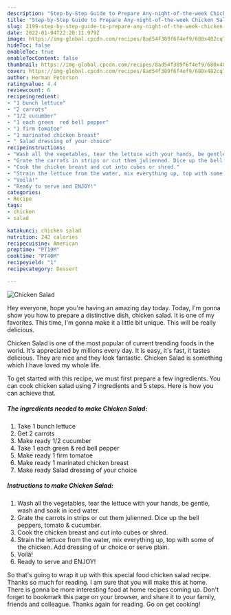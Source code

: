 ```yaml
---
description: "Step-by-Step Guide to Prepare Any-night-of-the-week Chicken Salad"
title: "Step-by-Step Guide to Prepare Any-night-of-the-week Chicken Salad"
slug: 2199-step-by-step-guide-to-prepare-any-night-of-the-week-chicken-salad
date: 2022-01-04T22:20:11.979Z
image: https://img-global.cpcdn.com/recipes/8ad54f389f6f4ef9/680x482cq70/chicken-salad-recipe-main-photo.jpg
hideToc: false
enableToc: true
enableTocContent: false
thumbnail: https://img-global.cpcdn.com/recipes/8ad54f389f6f4ef9/680x482cq70/chicken-salad-recipe-main-photo.jpg
cover: https://img-global.cpcdn.com/recipes/8ad54f389f6f4ef9/680x482cq70/chicken-salad-recipe-main-photo.jpg
author: Herman Peterson
ratingvalue: 4.4
reviewcount: 6
recipeingredient:
- "1 bunch lettuce"
- "2 carrots"
- "1/2 cucumber"
- "1 each green  red bell pepper"
- "1 firm tomatoe"
- "1 marinated chicken breast"
- " Salad dressing of your choice"
recipeinstructions:
- "Wash all the vegetables, tear the lettuce with your hands, be gentle, wash and soak in iced water."
- "Grate the carrots in strips or cut them julienned. Dice up the bell peppers, tomato & cucumber."
- "Cook the chicken breast and cut into cubes or shred."
- "Strain the lettuce from the water, mix everything up, top with some of the chicken. Add dressing of ur choice or serve plain."
- "Voilá!"
- "Ready to serve and ENJOY!"
categories:
- Recipe
tags:
- chicken
- salad

katakunci: chicken salad 
nutrition: 242 calories
recipecuisine: American
preptime: "PT19M"
cooktime: "PT40M"
recipeyield: "1"
recipecategory: Dessert

---
```



![Chicken Salad](https://img-global.cpcdn.com/recipes/8ad54f389f6f4ef9/680x482cq70/chicken-salad-recipe-main-photo.jpg)

Hey everyone, hope you're having an amazing day today. Today, I'm gonna show you how to prepare a distinctive dish, chicken salad. It is one of my favorites. This time, I'm gonna make it a little bit unique. This will be really delicious.



Chicken Salad is one of the most popular of current trending foods in the world. It's appreciated by millions every day. It is easy, it's fast, it tastes delicious. They are nice and they look fantastic. Chicken Salad is something which I have loved my whole life.


To get started with this recipe, we must first prepare a few ingredients. You can cook chicken salad using 7 ingredients and 5 steps. Here is how you can achieve that.

<!--inarticleads1-->

##### The ingredients needed to make Chicken Salad:

1. Take 1 bunch lettuce
1. Get 2 carrots
1. Make ready 1/2 cucumber
1. Take 1 each green & red bell pepper
1. Make ready 1 firm tomatoe
1. Make ready 1 marinated chicken breast
1. Make ready  Salad dressing of your choice




<!--inarticleads2-->

##### Instructions to make Chicken Salad:

1. Wash all the vegetables, tear the lettuce with your hands, be gentle, wash and soak in iced water.
1. Grate the carrots in strips or cut them julienned. Dice up the bell peppers, tomato & cucumber.
1. Cook the chicken breast and cut into cubes or shred.
1. Strain the lettuce from the water, mix everything up, top with some of the chicken. Add dressing of ur choice or serve plain.
1. Voilá!
1. Ready to serve and ENJOY!



So that's going to wrap it up with this special food chicken salad recipe. Thanks so much for reading. I am sure that you will make this at home. There is gonna be more interesting food at home recipes coming up. Don't forget to bookmark this page on your browser, and share it to your family, friends and colleague. Thanks again for reading. Go on get cooking!
